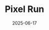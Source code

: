 ---
title: "Pixel Run"
excerpt: "<br/><img src='/images/500x300.png'>"
collection: portfolio
date: 2025-06-17
---